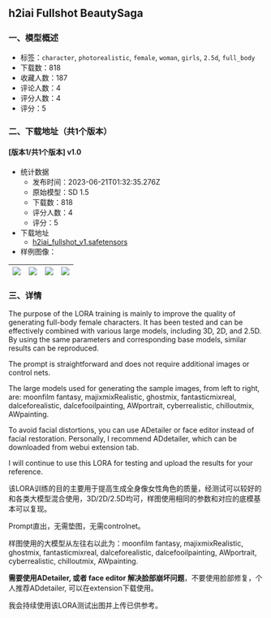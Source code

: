 ## h2iai Fullshot BeautySaga
### 一、模型概述

- 标签：`character`, `photorealistic`, `female`, `woman`, `girls`, `2.5d`, `full_body`
- 下载数：818
- 收藏人数：187
- 评论人数：4
- 评分人数：4
- 评分：5

### 二、下载地址（共1个版本）

#### [版本1/共1个版本] v1.0

- 统计数据
  - 发布时间：2023-06-21T01:32:35.276Z
  - 原始模型：SD 1.5
  - 下载数：818
  - 评分人数：4
  - 评分：5
- 下载地址
  - [h2iai_fullshot_v1.safetensors](https://civitai.com/api/download/models/100596)
- 样例图像：

| <img src="https://image.civitai.com/xG1nkqKTMzGDvpLrqFT7WA/53e55412-7e5a-4b49-b2aa-c6a65bd21715/width=450/1226241.jpeg" /> | <img src="https://image.civitai.com/xG1nkqKTMzGDvpLrqFT7WA/fbcaf222-985a-4d1c-a229-863a0f4595ea/width=450/1226196.jpeg" /> | <img src="https://image.civitai.com/xG1nkqKTMzGDvpLrqFT7WA/639e4b1b-375c-4a04-81f8-c670dacf9b0d/width=450/1226195.jpeg" /> | <img src="https://image.civitai.com/xG1nkqKTMzGDvpLrqFT7WA/788c4e59-2d5c-47b3-9dba-0374aaea80db/width=450/1226199.jpeg" /> |
| ---- | ---- | ---- | ---- |


### 三、详情
<p>The purpose of the LORA training is mainly to improve the quality of generating full-body female characters. It has been tested and can be effectively combined with various large models, including 3D, 2D, and 2.5D. By using the same parameters and corresponding base models, similar results can be reproduced.</p><p>The prompt is straightforward and does not require additional images or control nets.</p><p>The large models used for generating the sample images, from left to right, are: moonfilm fantasy, majixmixRealistic, ghostmix, fantasticmixreal, dalceforealistic, dalcefooilpainting, AWportrait, cyberrealistic, chilloutmix, AWpainting.</p><p>To avoid facial distortions, you can use ADetailer or face editor instead of facial restoration. Personally, I recommend ADdetailer, which can be downloaded from webui extension tab.</p><p>I will continue to use this LORA for testing and upload the results for your reference.</p><p></p><p>该LORA训练的目的主要用于提高生成全身像女性角色的质量，经测试可以较好的和各类大模型混合使用，3D/2D/2.5D均可，样图使用相同的参数和对应的底模基本可以复现。</p><p>Prompt直出，无需垫图，无需controlnet。</p><p>样图使用的大模型从左往右以此为：moonfilm fantasy, majixmixRealistic, ghostmix, fantasticmixreal, dalceforealistic, dalcefooilpainting, AWportrait, cyberrealistic, chilloutmix, AWpainting.</p><p><strong>需要使用ADetailer, 或者 face editor 解决脸部崩坏问题</strong>，不要使用脸部修复，个人推荐ADdetailer, 可以在extension下载使用。</p><p>我会持续使用该LORA测试出图并上传已供参考。</p><p></p><p></p>